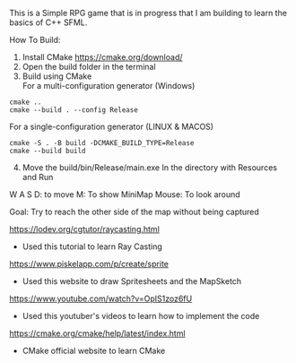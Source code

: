 This is a Simple RPG game that is in progress that I am building to learn the basics of C++ SFML.

How To Build:
1) Install CMake https://cmake.org/download/
2) Open the build folder in the terminal
3) Build using CMake<br />
For a multi-configuration generator (Windows)
```
cmake ..
cmake --build . --config Release
```
For a single-configuration generator (LINUX & MACOS)
```
cmake -S . -B build -DCMAKE_BUILD_TYPE=Release
cmake --build build
```
4) Move the build/bin/Release/main.exe In the directory with Resources and Run

W A S D: to move
M: To show MiniMap
Mouse: To look around

Goal: Try to reach the other side of the map without being captured



https://lodev.org/cgtutor/raycasting.html
- Used this tutorial to learn Ray Casting 

https://www.piskelapp.com/p/create/sprite
- Used this website to draw Spritesheets and the MapSketch

https://www.youtube.com/watch?v=OpIS1zoz6fU
- Used this youtuber's videos to learn how to implement the code

https://cmake.org/cmake/help/latest/index.html
- CMake official website to learn CMake
